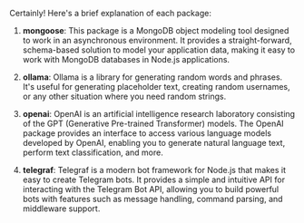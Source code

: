 Certainly! Here's a brief explanation of each package:

1. **mongoose**: This package is a MongoDB object modeling tool designed to work in an asynchronous environment. It provides a straight-forward, schema-based solution to model your application data, making it easy to work with MongoDB databases in Node.js applications.

2. **ollama**: Ollama is a library for generating random words and phrases. It's useful for generating placeholder text, creating random usernames, or any other situation where you need random strings.

3. **openai**: OpenAI is an artificial intelligence research laboratory consisting of the GPT (Generative Pre-trained Transformer) models. The OpenAI package provides an interface to access various language models developed by OpenAI, enabling you to generate natural language text, perform text classification, and more.

4. **telegraf**: Telegraf is a modern bot framework for Node.js that makes it easy to create Telegram bots. It provides a simple and intuitive API for interacting with the Telegram Bot API, allowing you to build powerful bots with features such as message handling, command parsing, and middleware support.
